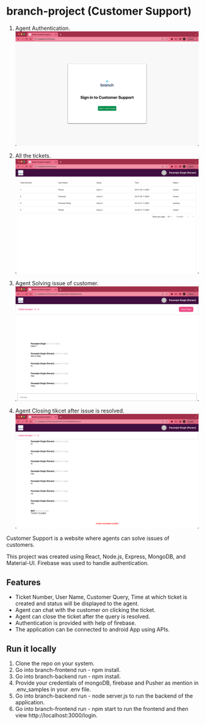 # branch-project (Customer Support)

1) Agent Authentication.
![Image 1](https://github.com/Paramj0t/branch-project/blob/master/img1.png)  

2) All the tickets.
![Image 1](https://github.com/Paramj0t/branch-project/blob/master/img2.png)  

3) Agent Solving issue of customer.
![Image 3](https://github.com/Paramj0t/branch-project/blob/master/img3.png)

4) Agent Closing tikcet after issue is resolved.
![Image 4](https://github.com/Paramj0t/branch-project/blob/master/img4.png)

Customer Support is a website where agents can solve issues of customers.

This project was created using React, Node.js, Express, MongoDB, and Material-UI. Firebase was used to handle authentication.

## Features

- Ticket Number, User Name, Customer Query, Time at which ticket is created and status will be displayed to the agent.
- Agent can chat with the customer on clicking the ticket.
- Agent can close the ticket after the query is resolved.
- Authentication is provided with help of firebase.
- The application can be connected to android App using APIs.

## Run it locally

1. Clone the repo on your system.
2. Go into branch-frontend run - npm install.
3. Go into branch-backend run - npm install.
4. Provide your credentials of mongoDB, firebase and Pusher as mention in .env_samples in your .env file.
5. Go into branch-backend run - node server.js to run the backend of the application.
6. Go into branch-frontend run - npm start to run the frontend and then view http://localhost:3000/login.
